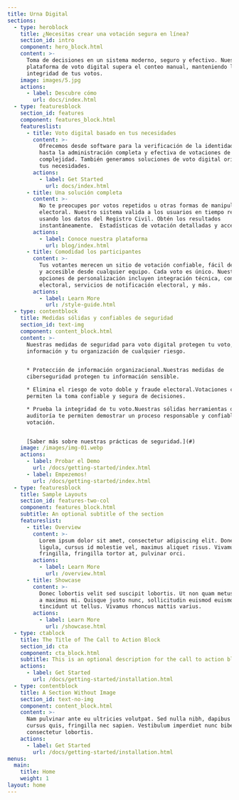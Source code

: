 ```yaml
---
title: Urna Digital
sections:
  - type: heroblock
    title: ¿Necesitas crear una votación segura en línea?
    section_id: intro
    component: hero_block.html
    content: >-
      Toma de decisiones en un sistema moderno, seguro y efectivo. Nuestra
      plataforma de voto digital supera el conteo manual, manteniendo la
      integridad de tus votos.
    image: images/5.jpg
    actions:
      - label: Descubre cómo
        url: docs/index.html
  - type: featuresblock
    section_id: features
    component: features_block.html
    featureslist:
      - title: Voto digital basado en tus necesidades
        content: >-
          Ofrecemos desde software para la verificación de la identidad online
          hasta la administración completa y efectiva de votaciones de alta
          complejidad. También generamos soluciones de voto digital orientadas a
          tus necesidades.
        actions:
          - label: Get Started
            url: docs/index.html
      - title: Una solución completa
        content: >-
          No te preocupes por votos repetidos u otras formas de manipulación
          electoral. Nuestro sistema valida a los usuarios en tiempo real,
          usando los datos del Registro Civil. Obtén los resultados
          instantáneamente.  Estadísticas de votación detalladas y accesibles.
        actions:
          - label: Conoce nuestra plataforma
            url: blog/index.html
      - title: Comodidad los participantes
        content: >-
          Tus votantes merecen un sitio de votación confiable, fácil de utilizar
          y accesible desde cualquier equipo. Cada voto es único. Nuestras
          opciones de personalización incluyen integración técnica, consultoría
          electoral, servicios de notificación electoral, y más.
        actions:
          - label: Learn More
            url: /style-guide.html
  - type: contentblock
    title: Medidas sólidas y confiables de seguridad
    section_id: text-img
    component: content_block.html
    content: >-
      Nuestras medidas de seguridad para voto digital protegen tu voto, tu
      información y tu organización de cualquier riesgo.


      * Protección de información organizacional.Nuestras medidas de
      ciberseguridad protegen tu información sensible.

      * Elimina el riesgo de voto doble y fraude electoral.Votaciones cerradas
      permiten la toma confiable y segura de decisiones.

      * Prueba la integridad de tu voto.Nuestras sólidas herramientas de
      auditoría te permiten demostrar un proceso responsable y confiable de
      votación.


      [Saber más sobre nuestras prácticas de seguridad.](#)
    image: /images/img-01.webp
    actions:
      - label: Probar el Demo
        url: /docs/getting-started/index.html
      - label: Empezemos!
        url: /docs/getting-started/index.html
  - type: featuresblock
    title: Sample Layouts
    section_id: features-two-col
    component: features_block.html
    subtitle: An optional subtitle of the section
    featureslist:
      - title: Overview
        content: >-
          Lorem ipsum dolor sit amet, consectetur adipiscing elit. Donec nisl
          ligula, cursus id molestie vel, maximus aliquet risus. Vivamus in nibh
          fringilla, fringilla tortor at, pulvinar orci.
        actions:
          - label: Learn More
            url: /overview.html
      - title: Showcase
        content: >-
          Donec lobortis velit sed suscipit lobortis. Ut non quam metus. Nullam
          a maximus mi. Quisque justo nunc, sollicitudin euismod euismod at,
          tincidunt ut tellus. Vivamus rhoncus mattis varius.
        actions:
          - label: Learn More
            url: /showcase.html
  - type: ctablock
    title: The Title of The Call to Action Block
    section_id: cta
    component: cta_block.html
    subtitle: This is an optional description for the call to action block.
    actions:
      - label: Get Started
        url: /docs/getting-started/installation.html
  - type: contentblock
    title: A Section Without Image
    section_id: text-no-img
    component: content_block.html
    content: >-
      Nam pulvinar ante eu ultricies volutpat. Sed nulla nibh, dapibus sit amet
      cursus quis, fringilla nec sapien. Vestibulum imperdiet nunc bibendum
      consectetur lobortis.
    actions:
      - label: Get Started
        url: /docs/getting-started/installation.html
menus:
  main:
    title: Home
    weight: 1
layout: home
---
```

